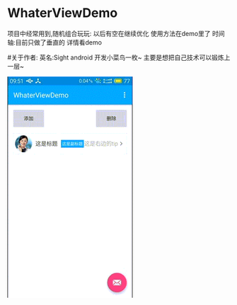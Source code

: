 # WhaterViewDemo
项目中经常用到,随机组合玩玩:
以后有空在继续优化
使用方法在demo里了
时间轴:目前只做了垂直的
详情看demo

#关于作者:
英名:Sight android 开发小菜鸟一枚~
主要是想把自己技术可以锻炼上一层~


![image](https://github.com/sight-wxc/WhaterViewDemo/blob/master/waterdemo.gif ) 
